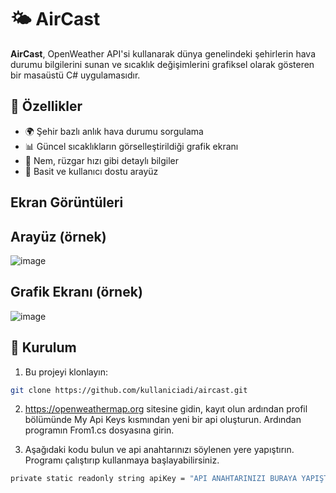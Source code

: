 # 🌤️ AirCast

**AirCast**, OpenWeather API'si kullanarak dünya genelindeki şehirlerin hava durumu bilgilerini sunan ve sıcaklık değişimlerini grafiksel olarak gösteren bir masaüstü C# uygulamasıdır.

## 🚀 Özellikler

- 🌍 Şehir bazlı anlık hava durumu sorgulama
- 📊 Güncel sıcaklıkların görselleştirildiği grafik ekranı
- 💨 Nem, rüzgar hızı gibi detaylı bilgiler
- 👤 Basit ve kullanıcı dostu arayüz

## Ekran Görüntüleri

## Arayüz (örnek)
![image](https://github.com/user-attachments/assets/1064d804-2bdd-4bb6-ab3a-9622a89fa232)

## Grafik Ekranı (örnek)
![image](https://github.com/user-attachments/assets/9f1a2716-e67b-4e1c-a52f-c3ccd4415f88)


## 🔧 Kurulum

1. Bu projeyi klonlayın:

```bash
git clone https://github.com/kullaniciadi/aircast.git
```
2. https://openweathermap.org sitesine gidin, kayıt olun ardından profil bölümünde My Api Keys kısmından yeni bir api oluşturun. Ardından programın From1.cs dosyasına girin.
   
3. Aşağıdaki kodu bulun ve api anahtarınızı söylenen yere yapıştırın. Programı çalıştırıp kullanmaya başlayabilirsiniz.
     
```bash
private static readonly string apiKey = "API ANAHTARINIZI BURAYA YAPIŞTIRIN";
```

